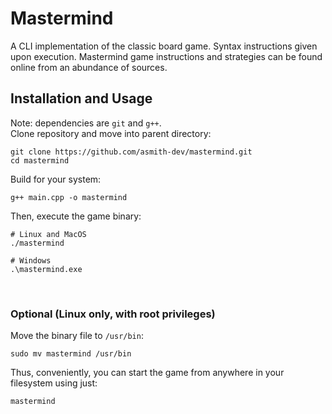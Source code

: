 # Mastermind

A CLI implementation of the classic board game. Syntax instructions given upon execution. Mastermind game instructions and strategies can be found online from an abundance of sources.

## Installation and Usage

Note: dependencies are `git` and `g++`.  
Clone repository and move into parent directory:
```
git clone https://github.com/asmith-dev/mastermind.git
cd mastermind
```

Build for your system:
```
g++ main.cpp -o mastermind
```

Then, execute the game binary:
```
# Linux and MacOS
./mastermind

# Windows
.\mastermind.exe
```

<br>

### Optional (Linux only, with root privileges)

Move the binary file to `/usr/bin`:
```
sudo mv mastermind /usr/bin
```

Thus, conveniently, you can start the game from anywhere in your filesystem using just:
```
mastermind
```